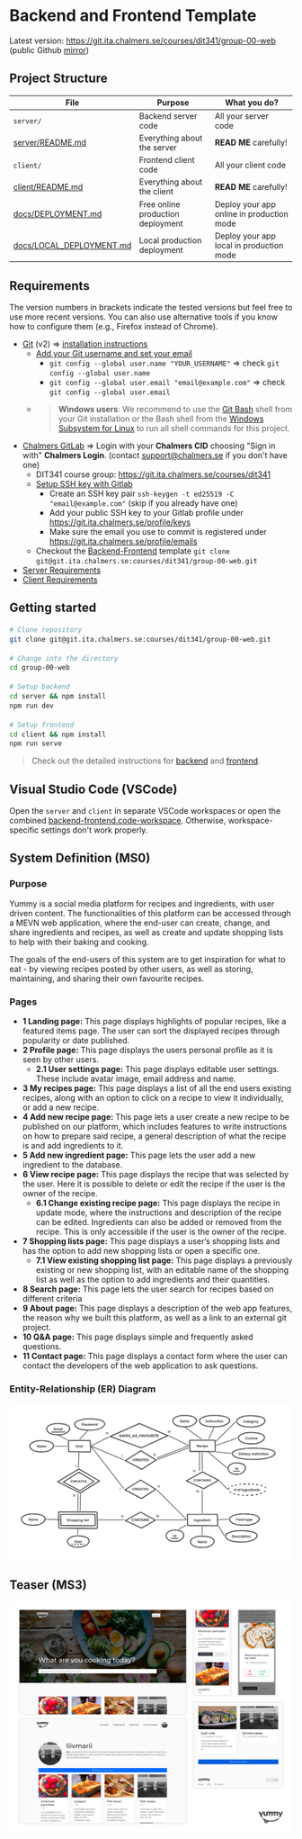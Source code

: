 # Backend and Frontend Template

Latest version: https://git.ita.chalmers.se/courses/dit341/group-00-web (public Github [mirror](https://github.com/dit341/group-00-web))

## Project Structure

| File        | Purpose           | What you do?  |
| ------------- | ------------- | ----- |
| `server/` | Backend server code | All your server code |
| [server/README.md](server/README.md) | Everything about the server | **READ ME** carefully! |
| `client/` | Frontend client code | All your client code |
| [client/README.md](client/README.md) | Everything about the client | **READ ME** carefully! |
| [docs/DEPLOYMENT.md](docs/DEPLOYMENT.md) | Free online production deployment | Deploy your app online in production mode |
| [docs/LOCAL_DEPLOYMENT.md](docs/LOCAL_DEPLOYMENT.md) | Local production deployment | Deploy your app local in production mode |

## Requirements

The version numbers in brackets indicate the tested versions but feel free to use more recent versions.
You can also use alternative tools if you know how to configure them (e.g., Firefox instead of Chrome).

* [Git](https://git-scm.com/) (v2) => [installation instructions](https://www.atlassian.com/git/tutorials/install-git)
  * [Add your Git username and set your email](https://docs.gitlab.com/ce/gitlab-basics/start-using-git.html#add-your-git-username-and-set-your-email)
    * `git config --global user.name "YOUR_USERNAME"` => check `git config --global user.name`
    * `git config --global user.email "email@example.com"` => check `git config --global user.email`
  * > **Windows users**: We recommend to use the [Git Bash](https://www.atlassian.com/git/tutorials/git-bash) shell from your Git installation or the Bash shell from the [Windows Subsystem for Linux](https://docs.microsoft.com/en-us/windows/wsl/install-win10) to run all shell commands for this project.
* [Chalmers GitLab](https://git.ita.chalmers.se/) => Login with your **Chalmers CID** choosing "Sign in with" **Chalmers Login**. (contact [support@chalmers.se](mailto:support@chalmers.se) if you don't have one)
  * DIT341 course group: https://git.ita.chalmers.se/courses/dit341
  * [Setup SSH key with Gitlab](https://docs.gitlab.com/ee/ssh/)
    * Create an SSH key pair `ssh-keygen -t ed25519 -C "email@example.com"` (skip if you already have one)
    * Add your public SSH key to your Gitlab profile under https://git.ita.chalmers.se/profile/keys
    * Make sure the email you use to commit is registered under https://git.ita.chalmers.se/profile/emails
  * Checkout the [Backend-Frontend](https://git.ita.chalmers.se/courses/dit341/group-00-web) template `git clone git@git.ita.chalmers.se:courses/dit341/group-00-web.git`
* [Server Requirements](./server/README.md#Requirements)
* [Client Requirements](./client/README.md#Requirements)

## Getting started

```bash
# Clone repository
git clone git@git.ita.chalmers.se:courses/dit341/group-00-web.git

# Change into the directory
cd group-00-web

# Setup backend
cd server && npm install
npm run dev

# Setup frontend
cd client && npm install
npm run serve
```

> Check out the detailed instructions for [backend](./server/README.md) and [frontend](./client/README.md).

## Visual Studio Code (VSCode)

Open the `server` and `client` in separate VSCode workspaces or open the combined [backend-frontend.code-workspace](./backend-frontend.code-workspace). Otherwise, workspace-specific settings don't work properly.

## System Definition (MS0)

### Purpose

Yummy is a social media platform for recipes and ingredients, with user driven content. The functionalities of this platform can be accessed through a MEVN web application, where the end-user can create, change, and share ingredients and recipes, as well as create and update shopping lists to help with their baking and cooking.

The goals of the end-users of this system are to get inspiration for what to eat - by viewing recipes posted by other users, as well as storing, maintaining, and sharing their own favourite recipes.


### Pages

* **1 Landing page:**
This page displays highlights of popular recipes, like a featured items page. The user can sort the displayed recipes through popularity or date published.
* **2 Profile page:**
This page displays the users personal profile as it is seen by other users.
    * **2.1 User settings page:**
This page displays editable user settings. These include avatar image, email address and name.
* **3 My recipes page:**
This page displays a list of all the end users existing recipes, along with an option to click on a recipe to view it individually, or add a new recipe.
* **4 Add new recipe page:**
This page lets a user create a new recipe to be published on our platform, which includes features to write instructions on how to prepare said recipe, a general description of what the recipe is and add ingredients to it.
* **5 Add new ingredient page:**
This page lets the user add a new ingredient to the database.
* **6 View recipe page:**
This page displays the recipe that was selected by the user. Here it is possible to delete or edit the recipe if the user is the owner of the recipe.
    * **6.1 Change existing recipe page:**
This page displays the recipe in update mode, where the instructions and description of the recipe can be edited. Ingredients can also be added or removed from the recipe. This is only accessible if the user is the owner of the recipe.
* **7 Shopping lists page:**
This page displays a user’s shopping lists and has the option to add new shopping lists or open a specific one.
    * **7.1 View existing shopping list page:**
This page displays a previously existing or new shopping list, with an editable name of the shopping list as well as the option to add ingredients and their quantities.
* **8 Search page:**
This page lets the user search for recipes based on different criteria
* **9 About page:**
This page displays a description of the web app features, the reason why we built this platform, as well as a link to an external git project.
* **10 Q&A page:**
This page displays simple and frequently asked questions.
* **11 Contact page:**
This page displays a contact form where the user can contact the developers of the web application to ask questions.


### Entity-Relationship (ER) Diagram

![ER Diagram](./images/er_diagram.png)

## Teaser (MS3)

![Teaser](./images/teaser.png)
